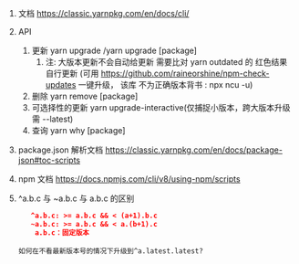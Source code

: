 1. 文档 https://classic.yarnpkg.com/en/docs/cli/
2. API
   1. 更新 yarn upgrade /yarn upgrade [package]
      1. 注: 大版本更新不会自动给更新 需要比对 yarn outdated 的 红色结果 自行更新 (可用 https://github.com/raineorshine/npm-check-updates 一键升级， 该库 不为正确版本背书 : npx ncu -u)
   2. 删除 yarn remove [package]
   3. 可选择性的更新 yarn upgrade-interactive(仅捕捉小版本，跨大版本升级需 --latest)
   4. 查询 yarn why [package]
3. package.json 解析文档 https://classic.yarnpkg.com/en/docs/package-json#toc-scripts
4. npm 文档 https://docs.npmjs.com/cli/v8/using-npm/scripts
5. ^a.b.c 与 ~a.b.c 与 a.b.c 的区别

   ```json
      ^a.b.c: >= a.b.c && < (a+1).b.c
      ~a.b.c: >= a.b.c && < a.(b+1).c
       a.b.c：固定版本
   ```

   <!-- todo -->

   ```
   如何在不看最新版本号的情况下升级到^a.latest.latest?
   ```
